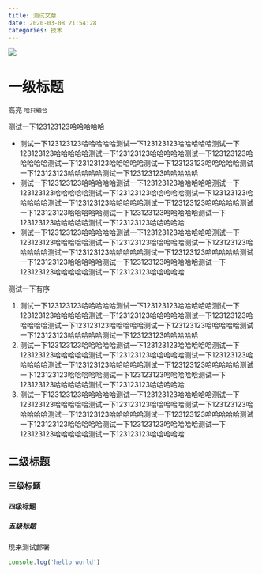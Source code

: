 ```yaml
---
title: 测试文章
date: 2020-03-08 21:54:28
categories: 技术
---
```



![](https://tva1.sinaimg.cn/large/007S8ZIlgy1gf9m8hd5ebj30m80gowf9.jpg)



# 一级标题

高亮 `哈只融合`

测试一下123123123哈哈哈哈哈

- 测试一下123123123哈哈哈哈哈测试一下123123123哈哈哈哈哈测试一下123123123哈哈哈哈哈测试一下123123123哈哈哈哈哈测试一下123123123哈哈哈哈哈测试一下123123123哈哈哈哈哈测试一下123123123哈哈哈哈哈测试一下123123123哈哈哈哈哈测试一下123123123哈哈哈哈哈
- 测试一下123123123哈哈哈哈哈测试一下123123123哈哈哈哈哈测试一下123123123哈哈哈哈哈测试一下123123123哈哈哈哈哈测试一下123123123哈哈哈哈哈测试一下123123123哈哈哈哈哈测试一下123123123哈哈哈哈哈测试一下123123123哈哈哈哈哈测试一下123123123哈哈哈哈哈测试一下123123123哈哈哈哈哈测试一下123123123哈哈哈哈哈
- 测试一下123123123哈哈哈哈哈测试一下123123123哈哈哈哈哈测试一下123123123哈哈哈哈哈测试一下123123123哈哈哈哈哈测试一下123123123哈哈哈哈哈测试一下123123123哈哈哈哈哈测试一下123123123哈哈哈哈哈测试一下123123123哈哈哈哈哈测试一下123123123哈哈哈哈哈测试一下123123123哈哈哈哈哈测试一下123123123哈哈哈哈哈

测试一下有序

1. 测试一下123123123哈哈哈哈哈测试一下123123123哈哈哈哈哈测试一下123123123哈哈哈哈哈测试一下123123123哈哈哈哈哈测试一下123123123哈哈哈哈哈测试一下123123123哈哈哈哈哈测试一下123123123哈哈哈哈哈测试一下123123123哈哈哈哈哈测试一下123123123哈哈哈哈哈
1. 测试一下123123123哈哈哈哈哈测试一下123123123哈哈哈哈哈测试一下123123123哈哈哈哈哈测试一下123123123哈哈哈哈哈测试一下123123123哈哈哈哈哈测试一下123123123哈哈哈哈哈测试一下123123123哈哈哈哈哈测试一下123123123哈哈哈哈哈测试一下123123123哈哈哈哈哈测试一下123123123哈哈哈哈哈测试一下123123123哈哈哈哈哈 
1. 测试一下123123123哈哈哈哈哈测试一下123123123哈哈哈哈哈测试一下123123123哈哈哈哈哈测试一下123123123哈哈哈哈哈测试一下123123123哈哈哈哈哈测试一下123123123哈哈哈哈哈测试一下123123123哈哈哈哈哈测试一下123123123哈哈哈哈哈测试一下123123123哈哈哈哈哈测试一下123123123哈哈哈哈哈测试一下123123123哈哈哈哈哈 

## 二级标题
### 三级标题
#### 四级标题
##### 五级标题

现来测试部署

```js
console.log('hello world')
```
